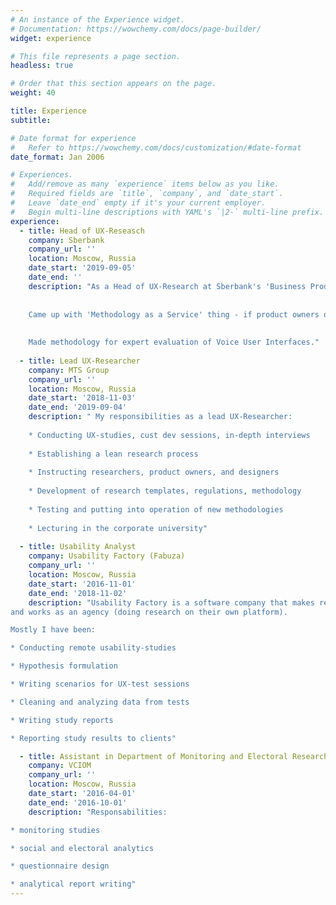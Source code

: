 ```yaml
---
# An instance of the Experience widget.
# Documentation: https://wowchemy.com/docs/page-builder/
widget: experience

# This file represents a page section.
headless: true

# Order that this section appears on the page.
weight: 40

title: Experience
subtitle:

# Date format for experience
#   Refer to https://wowchemy.com/docs/customization/#date-format
date_format: Jan 2006

# Experiences.
#   Add/remove as many `experience` items below as you like.
#   Required fields are `title`, `company`, and `date_start`.
#   Leave `date_end` empty if it's your current employer.
#   Begin multi-line descriptions with YAML's `|2-` multi-line prefix.
experience:
  - title: Head of UX-Reseasch
    company: Sberbank
    company_url: ''
    location: Moscow, Russia
    date_start: '2019-09-05'
    date_end: ''
    description: "As a Head of UX-Research at Sberbank's 'Business Products' cluster, I am doing the research of b2b products (mostly Cust Dev, Design Thinking, in-person & remote UX Testing, sometimes ethnography or diary studies) Part of my responsibilities is coordination of research process (speaking with internal customers, consulting and couching other researchers and product owners, organization of knowledge base). 
    
    
    Came up with 'Methodology as a Service' thing - if product owners or designers want to do research by themselves, I help them to find a suitable methodology, and support them in every phase of the study. 
    
    
    Made methodology for expert evaluation of Voice User Interfaces."
        
  - title: Lead UX-Researcher
    company: MTS Group
    company_url: ''
    location: Moscow, Russia
    date_start: '2018-11-03'
    date_end: '2019-09-04'
    description: " My responsibilities as a lead UX-Researcher:
    
    * Conducting UX-studies, cust dev sessions, in-depth interviews
    
    * Establishing a lean research process
    
    * Instructing researchers, product owners, and designers
    
    * Development of research templates, regulations, methodology
    
    * Testing and putting into operation of new methodologies
    
    * Lecturing in the corporate university"
    
  - title: Usability Analyst
    company: Usability Factory (Fabuza)
    company_url: ''
    location: Moscow, Russia
    date_start: '2016-11-01'
    date_end: '2018-11-02'
    description: "Usability Factory is a software company that makes remote UX-test software
and works as an agency (doing research on their own platform).

Mostly I have been:

* Conducting remote usability-studies

* Hypothesis formulation

* Writing scenarios for UX-test sessions

* Cleaning and analyzing data from tests

* Writing study reports

* Reporting study results to clients"

  - title: Assistant in Department of Monitoring and Electoral Research
    company: VCIOM
    company_url: ''
    location: Moscow, Russia
    date_start: '2016-04-01'
    date_end: '2016-10-01'
    description: "Responsabilities:

* monitoring studies

* social and electoral analytics

* questionnaire design

* analytical report writing"
---
```

